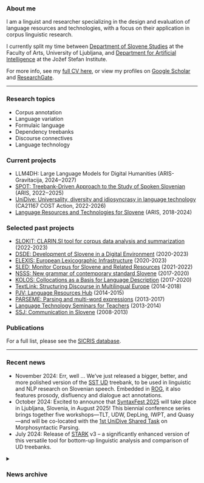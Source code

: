 ### About me
I am a linguist and researcher specializing in the design and evaluation of language resources and technologies, with a focus on their application in corpus linguistic research.

I currently split my time between [Department of Slovene Studies](https://slov.ff.uni-lj.si/en) at the Faculty of Arts, University of Ljubljana, and [Department for Artificial Intelligence](https://ailab.ijs.si/) at the Jožef Stefan Institute.

For more info, see my <a href="https://kajad.github.io/pdf/cv_kd_2025-01_en.pdf" target="_blank">full CV here</a>, or view my profiles on [Google Scholar](https://scholar.google.com/citations?user=KWq-H4AAAAAJ&hl=en) and [ResearchGate](https://www.researchgate.net/profile/Kaja-Dobrovoljc).

---
### Research topics
- Corpus annotation
- Language variation
- Formulaic language
- Dependency treebanks
- Discourse connectives
- Language technology

### Current projects
- LLM4DH: Large Language Models for Digital Humanities (ARIS-Gravitacija, 2024‒2027)
- [SPOT: Treebank-Driven Approach to the Study of Spoken Slovenian](https://spot.ff.uni-lj.si/en) (ARIS, 2022‒2025)
- [UniDive: Universality, diversity and idiosyncrasy in language technology](https://www.cost.eu/actions/CA21167/) (CA21167 COST Action, 2022-2026)
- [Language Resources and Technologies for Slovene](https://cris.cobiss.net/ecris/si/en/project/17683) (ARIS, 2018-2024)

### Selected past projects
- [SLOKIT: CLARIN.SI tool for corpus data analysis and summarization](https://slokit.ijs.si/) (2022-2023)
- [DSDE: Development of Slovene in a Digital Environment](https://slovenscina.eu/en) (2020-2023)
- [ELEXIS: European Lexicographic Infrastructure](https://elex.is/) (2020-2023)
- [SLED: Monitor Corpus for Slovene and Related Resources](http://sled.ijs.si/) (2021-2022)
- [NSSS: New grammar of contemporary standard Slovene](https://slovnica.ijs.si/?lang=en) (2017-2020)
- [KOLOS: Collocations as a Basis for Language Description](https://www.cjvt.si/kolos/en/) (2017-2020)
- [TextLink: Structuring Discourse in Multilingual Europe](http://www.textlink.ii.metu.edu.tr/) (2014-2018)
- [PJV: Language Resources Hub](https://viri.trojina.si/) (2014-2015)
- [PARSEME: Parsing and multi-word expressions](https://typo.uni-konstanz.de/parseme/) (2013-2017)
- [Language Technology Seminars for Teachers](http://ucitelji.sdjt.si/) (2013-2014)
- [SSJ: Communication in Slovene](http://eng.slovenscina.eu/) (2008-2013)


### Publications

For a full list, please see the [SICRIS database](https://bib.cobiss.net/bibliographies/si/webBiblio/bib201_20220608_100848_36491.html).

---
### Recent news


- November 2024: Err, well ... We’ve just released a bigger, better, and more polished version of the [SST UD](https://github.com/UniversalDependencies/UD_Slovenian-SST) treebank, to be used in linguistic and NLP research on Slovenian speech. Embedded in [ROG](http://hdl.handle.net/11356/1992), it also features prosody, disfluency and dialogue act annotations.
- October 2024: Excited to announce that [SyntaxFest 2025](https://syntaxfest.github.io/syntaxfest25/) will take place in Ljubljana, Slovenia, in August 2025! This biennial conference series brings together five workshops—TLT, UDW, DepLing, IWPT, and Quasy—and will be co-located with the [1st UniDive Shared Task](https://unidive.lisn.upsaclay.fr/doku.php?id=other-events:msp) on Morphosyntactic Parsing.
- July 2024: Release of [STARK](https://github.com/clarinsi/STARK) v3 – a significantly enhanced version of this versatile tool for bottom-up linguistic analysis and comparison of UD treebanks. 

<details>
<summary><h3>News archive</h3></summary>
 
<li>October 2023: Honoured to give an invited talk on 'Cross-lingually Harmonized Approaches to Spoken Data Annotation' at <a href="https://www.spelll.org/SPELLL2023/index.html">SPELLL 2023</a>.</li>
<li>July 2023: Join us at <a href="https://2023.esslli.eu/">ESSLLI 2023</a>, the European Summer School in Logic, Language, and Information, hosted by the University of Ljubljana, where I'll be serving as the Local PC Chair.</li>
<li>October 2022: Very excited to learn that my postdoctoral project proposal '<a href="https://spot.ff.uni-lj.si/en">A Treebank-Driven Approach to the Study of Spoken Slovenian</a>' has been selected for funding.</li>
<li>September 2022: Kick-off meeting of the <a href="https://www.cost.eu/actions/CA21167/">UniDive COST Action</a> on universality, diversity, and idiosyncrasy in language technology. I am honoured to have been elected as a co-leader of the <a href="https://unidive.lisn.upsaclay.fr/doku.php?id=wg1:wg1">WG1 on Corpus Annotation</a>.</li>
<li>May 2022: Looking forward to the <a href="https://lrec2022.lrec-conf.org/en/">LREC 2022</a> in Marseille where I will be presenting a paper on spoken language treebanks (main conference) and a paper on the SSJ treebank extension (<a href="https://cemantix.org/workshops/law/xvi/">LAW</a> workshop).</li>
<li>March 2022: I was invited as a speaker at the <a href="https://www.esfri.eu/esfri-events/esfri-20years-conference?qt-event=1#qt-event">ESFRI 20th anniversary conference</a> to present the <a href="https://www.clarin.eu/">CLARIN</a> infrastructure and its impact on my research work. The presentation was also featured as a <a href="https://www.clarin.eu/impact-stories/open-language-resources-smarter-artificial-intelligence">CLARIN Impact Story</a>.</li>
<li>October 2021: Kick-off meeting for project <a href="http://sled.ijs.si/">SLED: Monitor Corpus for Slovene and Related Language Resources</a>.</li>
<li>July 2021: Launch of the DSDE <a href="https://universaldependencies.org/">Universal Dependencies</a> annotation campaign aiming at 5,000 new manually parsed sentences for Slovenian.</li>
<li>April 2021: I co-organized the <a href="https://gitlab.com/ceramisch/eacl21diversity/-/wikis/EACL-2021-language-diversity-panel-and-games">EACL 2021 Language Diversity Games</a> as part of the Language Diversity Panel and Games event at EACL 2021.</li>
<li>March 2021: I joined the <a href="https://slovenscina.eu/en">Development of Slovene in a Digital Environment</a> project to work on SSJ UD treebank extension, CLASSLA-Stanza pipeline evaluation and GOS spoken corpus concordancer.</li>
 
</details>


